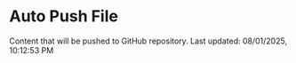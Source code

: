 # Auto Push File

Content that will be pushed to GitHub repository.
Last updated: 08/01/2025, 10:12:53 PM